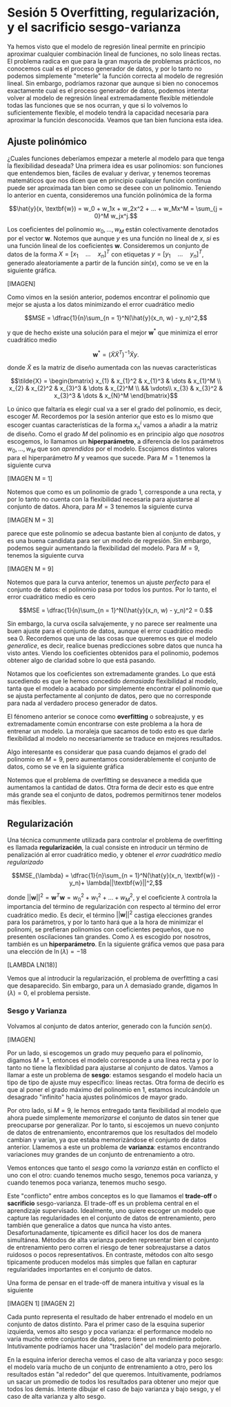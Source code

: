 ﻿# Sesión 5 Overfitting, regularización, y el sacrificio sesgo-varianza

Ya hemos visto que el modelo de regresión lineal permite en principio aproximar cualquier combinación lineal de funciones, no solo líneas rectas. El problema radica en que para la gran mayoría de problemas prácticos, no conocemos cual es el proceso generador de datos, y por lo tanto no podemos simplemente "meterle" la función correcta al modelo de regresión lineal. Sin embargo, podríamos razonar que aunque si bien no conocemos exactamente cual es el proceso generador de datos, podemos intentar volver al modelo de regresión lineal extremadamente flexible métiendole todas las funciones que se nos ocurran, y que si lo volvemos lo suficientemente flexible, el modelo tendrá la capacidad necesaria para aproximar la función desconocida. Veamos que tan bien funciona esta idea. 

## Ajuste polinómico

¿Cuales funciones deberíamos empezar a meterle al modelo para que tenga la flexibilidad deseada? Una primera idea es usar polinomios: son funciones que entendemos bien, fáciles de evaluar y derivar, y tenemos teoremas matemáticos que nos dicen que en principio cualquier función continua puede ser aproximada tan bien como se desee con un polinomio. Teniendo lo anterior en cuenta, consideremos una función polinómica de la forma

$$\hat{y}(x, \textbf{w}) = w_0 + w_1x + w_2x^2 + ... + w_Mx^M = \sum_{j = 0}^M w_jx^j.$$

Los coeficientes del polinomio $w_0, ..., w_M$ están colectivamente denotados por el vector $\textbf{w}$. Notemos que aunque $y$ es una función no lineal de $x$, _si_ es una función lineal de los coeficientes $\textbf{w}$. Consideremos un conjunto de datos de la forma $X = [x_1 \quad \dots \quad x_n]^T$ con etiquetas $y = [y_1 \quad \dots \quad y_n]^T$, generado aleatoriamente a partir de la función $sin(x)$, como se ve en la siguiente gráfica. 

[IMAGEN]

Como vimos en la sesión anterior, podemos encontrar el polinomio que mejor se ajusta a los datos minimizando el error cuadrático medio

$$MSE = \dfrac{1}{n}\sum_{n = 1}^N(\hat{y}(x_n, w) - y_n)^2,$$

y que de hecho existe una solución para el mejor $\textbf{w}^{*}$ que minimiza el error cuadrático medio

$$ \textbf{w}^{*} = (\tilde{X}\tilde{X}^T)^{-1}\tilde{X}y.$$

donde $\tilde{X}$ es la matriz de diseño aumentada con las nuevas características

$$\tilde{X} =
\begin{bmatrix}
    x_{1}       & x_{1}^2 & x_{1}^3 & \dots & x_{1}^M \\
    x_{2}       & x_{2}^2 & x_{3}^3 & \dots & x_{2}^M \\
   && \vdots\\
    x_{3}       & x_{3}^2 & x_{3}^3 & \dots & x_{N}^M
\end{bmatrix}$$

Lo único que faltaría es elegir cual va a ser el grado del polinomio, es decir, escoger $M$. Recordemos por la sesión anterior que esto es lo mismo que escoger cuantas características de la forma $x_n^i$ vamos a añadir a la matriz de diseño. Como el grado $M$ del polinomio es en principio algo que _nosotros_ escogemos, lo llamamos un **hiperparámetro**, a diferencia de los parámetros $w_0, ..., w_M$ que son _aprendidos_ por el modelo. Escojamos distintos valores para el hiperparámetro $M$ y veamos que sucede. Para $M = 1$ tenemos la siguiente curva

[IMAGEN M = 1]

Notemos que como es un polinomio de grado 1, corresponde a una recta, y por lo tanto no cuenta con la flexibilidad necesaria para ajustarse al conjunto de datos. Ahora, para $M = 3$ tenemos la siguiente curva

[IMAGEN M = 3]

parece que este polinomio se adecua bastante bien al conjunto de datos, y es una buena candidata para ser un modelo de regresión. Sin embargo, podemos seguir aumentando la flexibilidad del modelo. Para $M = 9$, tenemos la siguiente curva

[IMAGEN M = 9]

Notemos que para la curva anterior, tenemos un ajuste _perfecto_ para el conjunto de datos: el polinomio pasa por todos los puntos. Por lo tanto, el error cuadrático medio es cero

$$MSE = \dfrac{1}{n}\sum_{n = 1}^N(\hat{y}(x_n, w) - y_n)^2 = 0.$$

Sin embargo, la curva oscila salvajemente, y no parece ser realmente una buen ajuste para el conjunto de datos, aunque el error cuadrático medio sea $0$. Recordemos que una de las cosas que queremos es que el modelo _generalice_, es decir, realice buenas predicciones sobre datos que nunca ha visto antes. Viendo los coeficientes obtenidos para el polinomio, podemos obtener algo de claridad sobre lo que está pasando.

Notamos que los coeficientes son extremadamente grandes. Lo que está sucediendo es que le hemos concedido _demasiada_ flexibilidad al modelo, tanta que el modelo a acabado por simplemente encontrar el polinomio que se ajusta perfectamente al conjunto de datos, pero que no corresponde para nada al verdadero proceso generador de datos. 

El fénomeno anterior se conoce como **overfitting** o sobreajuste, y es extremadamente común encontrarse con este problema a la hora de entrenar un modelo. La moraleja que sacamos de todo esto es que darle flexibilidad al modelo no necesariamente se traduce en mejores resultados. 

Algo interesante es considerar que pasa cuando dejamos el grado del polinomio en $M = 9$, pero aumentamos considerablemente el conjunto de datos, como se ve en la siguiente gráfica

Notemos que el problema de overfitting se desvanece a medida que aumentamos la cantidad de datos. Otra forma de decir esto es que entre más grande sea el conjunto de datos, podremos permitirnos tener modelos más flexibles. 


## Regularización

Una técnica comunmente utilizada para controlar el problema de overfitting es llamada **regularización**, la cual consiste en introducir un término de penalización al error cuadrático medio, y obtener el _error cuadrático medio regularizado_

$$MSE_{\lambda} = \dfrac{1}{n}\sum_{n = 1}^N(\hat{y}(x_n, \textbf{w})  - y_n)+ \lambda||\textbf{w}||^2,$$

donde $||\textbf{w}||^2 = \textbf{w}^T\textbf{w} = w_0^2 + w_1^2 + ... + w_M^2$, y el coeficiente $\lambda$ controla la importancia del término de regularización con respecto al término del error cuadrático medio. Es decir, el término $||\textbf{w}||^2$ castiga elecciones grandes para los parámetros, y por lo tanto hará que a la hora de minimizar el polinomi, se prefieran polinomios con coeficientes pequeños, que no presenten oscilaciones tan grandes. Como $\lambda$ es escogido por nosotros, también es un **hiperparámetro**. En la siguiente gráfica vemos que pasa para una elección de $\ln(\lambda) = -18$

[LAMBDA LN(18)]

Vemos que al introducir la regularización, el problema de overfitting a casi que desaparecido. Sin embargo, para un $\lambda$ demasiado grande, digamos $\ln(\lambda) = 0$, el problema persiste. 


### Sesgo y Varianza

Volvamos al conjunto de datos anterior, generado con la función $sen(x)$. 


[IMAGEN]

Por un lado, si escogemos un grado muy pequeño para el polínomio, digamos $M = 1$, entonces el modelo corresponde a una línea recta y por lo tanto no tiene la flexiblidad para ajustarse al conjunto de datos. Vamos a llamar a este un problema de **sesgo**: estamos sesgando el modelo hacia un tipo de tipo de ajuste muy específico: líneas rectas. Otra forma de decirlo es que al poner el grado máximo del polinomio en $1$, estamos inculcándole un desagrado "infinito" hacia ajustes polinómicos de mayor grado. 


Por otro lado, si $M = 9$, le hemos entregado tanta flexibilidad al modelo que ahora puede simplemente _memorizarse_ el conjunto de datos sin tener que preocuparse por generalizar. Por lo tanto, si escojemos un nuevo conjunto de datos de entrenamiento, encontraremos que los resultados del modelo cambian y varían, ya que estaba memorizándose el conjunto de datos anterior. Llamemos a este un problema de **varianza**: estamos encontrando variaciones muy grandes de un conjunto de entrenamiento a otro. 

Vemos entonces que tanto el _sesgo_ como la _varianza_ están en conflicto el uno con el otro: cuando tenemos mucho sesgo, tenemos poca varianza, y cuando tenemos poca varianza, tenemos mucho sesgo. 

Este "conflicto" entre ambos conceptos es lo que llamamos el  **trade-off** o **sacrificio** sesgo-varianza. El trade-off es un problema central en el aprendizaje supervisado. Idealmente, uno quiere escoger un modelo que capture las regularidades en el conjunto de datos de entrenamiento, pero también que generalice a datos que nunca ha visto antes. Desafortunadamente, típicamente es dificil hacer los dos de manera simultánea. Métodos de alta varianza pueden representar bien el conjunto de entrenamiento pero corren el riesgo de tener sobreajustarse a datos ruidosos o pocos representativos. En contraste, métodos con alto sesgo tipicamente producen modelos más simples que fallan en capturar regularidades importantes en el conjunto de datos. 

Una forma de pensar en el trade-off de manera intuitiva y visual es la siguiente

[IMAGEN 1]
[IMAGEN 2]



Cada punto representa el resultado de haber entrenado el modelo en un conjunto de datos distinto. Para el primer caso de la esquina superior izquierda, vemos alto sesgo y poca varianza: el performance modelo no varía mucho entre conjuntos de datos, pero tiene un rendimiento pobre. Intutivamente podríamos hacer una "traslación" del modelo para mejorarlo.

 En la esquina inferior derecha vemos el caso de alta varianza y poco sesgo: el modelo varía mucho de un conjunto de entrenamiento a otro, pero los resultados están "al rededor" del que queremos. Intuitivamente, podríamos un sacar un promedio de todos los resultados para obtener uno mejor que todos los demás. Intente dibujar el caso de bajo varianza y bajo sesgo, y el caso de alta varianza y alto sesgo. 

